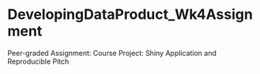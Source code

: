 # DevelopingDataProduct_Wk4Assignment
Peer-graded Assignment: Course Project: Shiny Application and Reproducible Pitch
